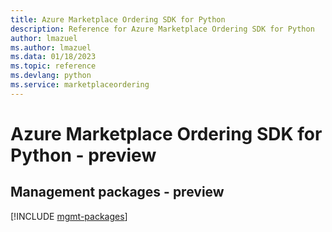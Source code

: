 ```yaml
---
title: Azure Marketplace Ordering SDK for Python
description: Reference for Azure Marketplace Ordering SDK for Python
author: lmazuel
ms.author: lmazuel
ms.data: 01/18/2023
ms.topic: reference
ms.devlang: python
ms.service: marketplaceordering
---
```

# Azure Marketplace Ordering SDK for Python - preview

## Management packages - preview
[!INCLUDE [mgmt-packages](marketplace-ordering-mgmt-index.md)]